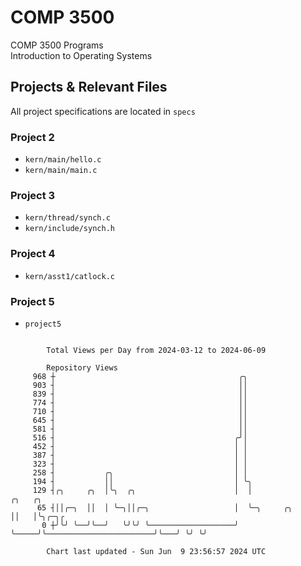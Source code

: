 # COMP 3500
COMP 3500 Programs  
Introduction to Operating Systems  
## Projects & Relevant Files
All project specifications are located in `specs`
### Project 2
- `kern/main/hello.c`
- `kern/main/main.c`
### Project 3
- `kern/thread/synch.c`
- `kern/include/synch.h`
### Project 4
- `kern/asst1/catlock.c`
### Project 5
- `project5`

```

        Total Views per Day from 2024-03-12 to 2024-06-09

        Repository Views
     968 ┼                                         ╭╮
     903 ┤                                         ││
     839 ┤                                         ││
     774 ┤                                         ││
     710 ┤                                         ││
     645 ┤                                         ││
     581 ┤                                         ││
     516 ┤                                        ╭╯│
     452 ┤                                        │ │
     387 ┤                                        │ │
     323 ┤                                        │ │
     258 ┤           ╭╮                           │ │
     194 ┤           ││                           │ ╰╮
     129 ┤╭╮     ╭╮  │╰╮  ╭╮                      │  │                                 ╭╮   ╭╮
      65 ┤││╭─╮  ││  │ ╰─╮││╭─╮                   │  ╰─╮     ╭╮                        ││   │╰╮╭─╮╭
       0 ┼╯╰╯ ╰──╯╰──╯   ╰╯╰╯ ╰───────────────────╯    ╰─────╯╰────────────────────────╯╰───╯ ╰╯ ╰╯

        Chart last updated - Sun Jun  9 23:56:57 2024 UTC
        
```
